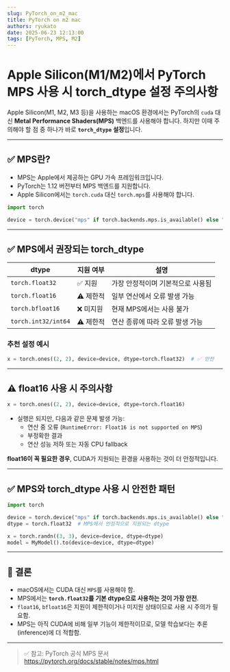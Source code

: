 ```yaml
---
slug: PyTorch_on_m2_mac 
title: PyTorch on m2 mac 
authors: ryukato
date: 2025-06-23 12:13:00
tags: [PyTorch, MPS, M2]
---
```


<!-- truncate -->
# Apple Silicon(M1/M2)에서 PyTorch MPS 사용 시 torch_dtype 설정 주의사항

Apple Silicon(M1, M2, M3 등)을 사용하는 macOS 환경에서는 PyTorch의 `cuda` 대신 **Metal Performance Shaders(MPS)** 백엔드를 사용해야 합니다. 하지만 이때 주의해야 할 점 중 하나가 바로 **`torch_dtype` 설정**입니다.

---

## ✅ MPS란?

- MPS는 Apple에서 제공하는 GPU 가속 프레임워크입니다.
- PyTorch는 1.12 버전부터 MPS 백엔드를 지원합니다.
- Apple Silicon에서는 `torch.cuda` 대신 `torch.mps`를 사용해야 합니다.

```python
import torch

device = torch.device("mps" if torch.backends.mps.is_available() else "cpu")
```

---

## ✅ MPS에서 권장되는 torch_dtype

| dtype               | 지원 여부 | 설명                              |
|--------------------|-----------|-----------------------------------|
| `torch.float32`     | ✅ 지원   | 가장 안정적이며 기본적으로 사용됨 |
| `torch.float16`     | ⚠️ 제한적 | 일부 연산에서 오류 발생 가능       |
| `torch.bfloat16`    | ❌ 미지원 | 현재 MPS에서는 사용 불가           |
| `torch.int32/int64` | ⚠️ 제한적 | 연산 종류에 따라 오류 발생 가능    |

### 추천 설정 예시

```python
x = torch.ones((2, 2), device=device, dtype=torch.float32)  # ✅ 안전
```

---

## ⚠️ float16 사용 시 주의사항

```python
x = torch.ones((2, 2), device=device, dtype=torch.float16)
```

- 실행은 되지만, 다음과 같은 문제 발생 가능:
  - 연산 중 오류 (`RuntimeError: Float16 is not supported on MPS`)
  - 부정확한 결과
  - 연산 성능 저하 또는 자동 CPU fallback

**float16이 꼭 필요한 경우**, CUDA가 지원되는 환경을 사용하는 것이 더 안정적입니다.

---

## ✅ MPS와 torch_dtype 사용 시 안전한 패턴

```python
import torch

device = torch.device("mps" if torch.backends.mps.is_available() else "cpu")
dtype = torch.float32  # MPS에서 안정적으로 지원되는 dtype

x = torch.randn((3, 3), device=device, dtype=dtype)
model = MyModel().to(device=device, dtype=dtype)
```

---

## 🧠 결론

- macOS에서는 CUDA 대신 `MPS`를 사용해야 함.
- MPS에서는 **`torch.float32`를 기본 dtype으로 사용하는 것이 가장 안전**.
- `float16`, `bfloat16`은 지원이 제한적이거나 미지원 상태이므로 사용 시 주의가 필요함.
- MPS는 아직 CUDA에 비해 일부 기능이 제한적이므로, 모델 학습보다는 추론(inference)에 더 적합함.

---

> ✅ 참고: PyTorch 공식 MPS 문서  
> https://pytorch.org/docs/stable/notes/mps.html